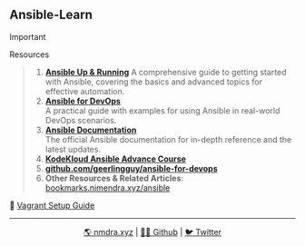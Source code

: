 ## Ansible-Learn

> [!important] 
Resources
> 1. **[Ansible Up & Running](https://www.oreilly.com/library/view/ansible-up-and/9781491915325/)**
>     A comprehensive guide to getting started with Ansible, covering the basics and advanced topics for effective automation.
> 2. **[Ansible for DevOps](https://www.ansiblefordevops.com/)**  
>     A practical guide with examples for using Ansible in real-world DevOps scenarios.
> 3. **[Ansible Documentation](https://docs.ansible.com/)**  
>     The official Ansible documentation for in-depth reference and the latest updates.
> 4. **[KodeKloud Ansible Advance Course](https://learn.kodekloud.com/user/courses/ansible-advanced-course)**
> 5. **[github.com/geerlingguy/ansible-for-devops](https://github.com/geerlingguy/ansible-for-devops)**
> 6. **Other Resources & Related Articles**: [bookmarks.nimendra.xyz/ansible](https://bookmarks.nimendra.xyz/bookmarks/shared?q=%23ansible)

🌟 [Vagrant Setup Guide](/Vagrant/README.md)

---

<div align="center">
  <a href="blog.nimendra.xyz"> 🌎 nmdra.xyz</a> |
  <a href="https://github.com/nmdra"> 👨‍💻 Github</a> |
  <a href="https://twitter.com/nimendra_"> 🐦 Twitter</a>
</div>
